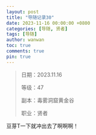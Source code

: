 ```yaml
---
layout: post
title: "导随记录30"
date: 2023-11-16 00:00:00 +0800
categories: [导随, 贤者]
tags: [导随]
author: wanwan
toc: true
comments: true
pin: true
---
```

> 日期：2023.11.16
>
> 等级：47
>
> 副本：毒雾洞窟黄金谷
>
> 职业：贤者

豆芽T一下就冲出去了啊啊啊！